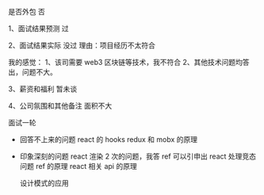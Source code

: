 是否外包
否

1、面试结果预测
过

2、面试结果实际
没过
理由：项目经历不太符合

我的感觉：
1、该司需要 web3 区块链等技术，我不符合
2、其他技术问题均答出，问题不大。

3、薪资和福利
暂未谈

4、公司氛围和其他备注
面积不大

面试一轮

- 回答不上来的问题
  react 的 hooks
  redux 和 mobx 的原理

- 印象深刻的问题
  react 渲染 2 次的问题，我答 ref
  可以引申出 react 处理竞态问题
  ref 的原理
  react 相关 api 的原理

  设计模式的应用
